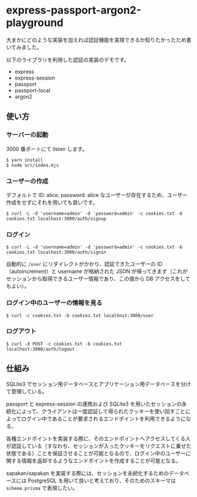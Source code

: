 # express-passport-argon2-playground

大まかにどのような実装を加えれば認証機能を実現できるか知りたかったため書いてみました。

以下のライブラリを利用した認証の実装のデモです。

* express
* express-session
* passport
* passport-local
* argon2

## 使い方

### サーバーの起動

3000 番ポートにて listen します。

```shell
$ yarn install
$ node src/index.mjs
```

### ユーザーの作成

デフォルトで ID: alice, password: alice なユーザーが存在するため、ユーザー作成をせずにそれを用いても良いです。

```shell
$ curl -L -d 'username=admin' -d 'password=admin' -c cookies.txt -b cookies.txt localhost:3000/auth/signup
```

### ログイン

```shell
$ curl -L -d 'username=admin' -d 'password=admin' -c cookies.txt -b cookies.txt localhost:3000/auth/signin
```

自動的に `/user` にリダイレクトがかかり、認証できたユーザーの ID（autoincrement）と username が格納された JSON が帰ってきます（これがセッションから取得できるユーザー情報であり、この値から DB アクセスをしてもよい）。

### ログイン中のユーザーの情報を見る

```shell
$ curl -c cookies.txt -b cookies.txt localhost:3000/user
```

### ログアウト

```shell
$ curl -X POST -c cookies.txt -b cookies.txt localhost:3000/auth/logout
```

## 仕組み

SQLite3 でセッション用データベースとアプリケーション用データベースを分けて管理している。

passport と express-session の連携および SQLite3 を用いたセッションの永続化によって、クライアントは一度認証して得られたクッキーを使い回すことによってログイン中であることが要求されるエンドポイントを利用できるようになる。

各種エンドポイントを実装する際に、そのエンドポイントへアクセスしてくる人が認証している（すなわち、セッションが入ったクッキーをリクエストに乗せた状態である）ことを保証させることが可能となるので、ログイン中のユーザーに関する情報を返却するようなエンドポイントを作成することが可能となる。

sapakan/sapakan を実装する際には、セッションを永続化するためのデータベースには PostgreSQL を用いて良いと考えており、そのためのスキーマは `schema.prisma` で表現したい。